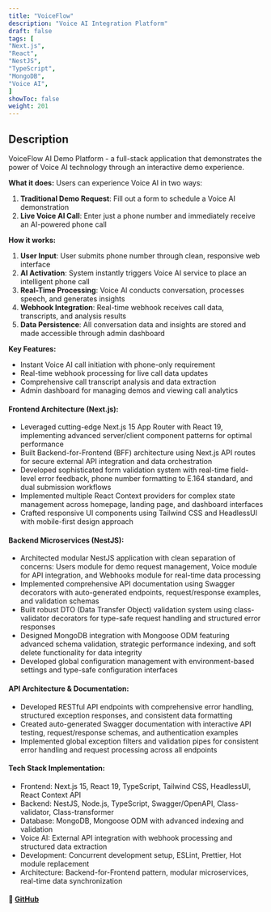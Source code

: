 ```yaml
---
title: "VoiceFlow"
description: "Voice AI Integration Platform"
draft: false
tags: [
"Next.js",
"React",
"NestJS",
"TypeScript",
"MongoDB",
"Voice AI",
]
showToc: false
weight: 201
---
```


## Description

VoiceFlow AI Demo Platform - a full-stack application that demonstrates the power of Voice AI technology through an interactive demo experience.

**What it does:**
Users can experience Voice AI in two ways:

1. **Traditional Demo Request**: Fill out a form to schedule a Voice AI demonstration
2. **Live Voice AI Call**: Enter just a phone number and immediately receive an AI-powered phone call

**How it works:**

1. **User Input**: User submits phone number through clean, responsive web interface
2. **AI Activation**: System instantly triggers Voice AI service to place an intelligent phone call
3. **Real-Time Processing**: Voice AI conducts conversation, processes speech, and generates insights
4. **Webhook Integration**: Real-time webhook receives call data, transcripts, and analysis results
5. **Data Persistence**: All conversation data and insights are stored and made accessible through admin dashboard

**Key Features:**

- Instant Voice AI call initiation with phone-only requirement
- Real-time webhook processing for live call data updates
- Comprehensive call transcript analysis and data extraction
- Admin dashboard for managing demos and viewing call analytics

#### Frontend Architecture (Next.js):

- Leveraged cutting-edge Next.js 15 App Router with React 19, implementing advanced server/client component patterns for optimal performance
- Built Backend-for-Frontend (BFF) architecture using Next.js API routes for secure external API integration and data orchestration
- Developed sophisticated form validation system with real-time field-level error feedback, phone number formatting to E.164 standard, and dual submission workflows
- Implemented multiple React Context providers for complex state management across homepage, landing page, and dashboard interfaces
- Crafted responsive UI components using Tailwind CSS and HeadlessUI with mobile-first design approach

#### Backend Microservices (NestJS):

- Architected modular NestJS application with clean separation of concerns: Users module for demo request management, Voice module for API integration, and Webhooks module for real-time data processing
- Implemented comprehensive API documentation using Swagger decorators with auto-generated endpoints, request/response examples, and validation schemas
- Built robust DTO (Data Transfer Object) validation system using class-validator decorators for type-safe request handling and structured error responses
- Designed MongoDB integration with Mongoose ODM featuring advanced schema validation, strategic performance indexing, and soft delete functionality for data integrity
- Developed global configuration management with environment-based settings and type-safe configuration interfaces

#### API Architecture & Documentation:

- Developed RESTful API endpoints with comprehensive error handling, structured exception responses, and consistent data formatting
- Created auto-generated Swagger documentation with interactive API testing, request/response schemas, and authentication examples
- Implemented global exception filters and validation pipes for consistent error handling and request processing across all endpoints

#### Tech Stack Implementation:

- Frontend: Next.js 15, React 19, TypeScript, Tailwind CSS, HeadlessUI, React Context API
- Backend: NestJS, Node.js, TypeScript, Swagger/OpenAPI, Class-validator, Class-transformer
- Database: MongoDB, Mongoose ODM with advanced indexing and validation
- Voice AI: External API integration with webhook processing and structured data extraction
- Development: Concurrent development setup, ESLint, Prettier, Hot module replacement
- Architecture: Backend-for-Frontend pattern, modular microservices, real-time data synchronization

#### 🔗 [GitHub](https://github.com/JEETDESAI25/VoiceFlow)
